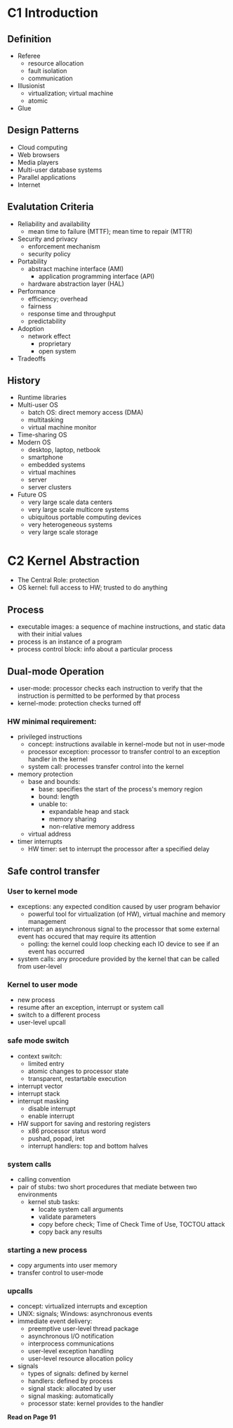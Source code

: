 # C1 Introduction
## Definition
- Referee
  - resource allocation
  - fault isolation
  - communication
- Illusionist
  - virtualization; virtual machine
  - atomic
- Glue

## Design Patterns
  - Cloud computing
  - Web browsers
  - Media players
  - Multi-user database systems
  - Parallel applications
  - Internet

## Evalutation Criteria
- Reliability and availability
  - mean time to failure (MTTF); mean time to repair (MTTR)
- Security and privacy
  - enforcement mechanism
  - security policy
- Portability
  - abstract machine interface (AMI)
    - application programming interface (API)
  - hardware abstraction layer (HAL)
- Performance
  - efficiency; overhead
  - fairness
  - response time and throughput
  - predictability
- Adoption
  - network effect
    - proprietary
    - open system
- Tradeoffs

## History
  - Runtime libraries
  - Multi-user OS
    - batch OS: direct memory access (DMA)
    - multitasking
    - virtual machine monitor
  - Time-sharing OS
  - Modern OS
    - desktop, laptop, netbook
    - smartphone
    - embedded systems
    - virtual machines
    - server
    - server clusters
  - Future OS
    - very large scale data centers
    - very large scale multicore systems
    - ubiquitous portable computing devices
    - very heterogeneous systems
    - very large scale storage

# C2 Kernel Abstraction
- The Central Role: protection
- OS kernel: full access to HW; trusted to do anything

## Process
- executable images: a sequence of machine instructions, and static data with their initial values
- process is an instance of a program
- process control block: info about a particular process

## Dual-mode Operation
- user-mode: processor checks each instruction to verify that the instruction is permitted to be performed by that process
- kernel-mode: protection checks turned off

### HW minimal requirement:
- privileged instructions
  - concept: instructions available in kernel-mode but not in user-mode
  - processor exception: processor to transfer control to an exception handler in the kernel
  - system call: processes transfer control into the kernel
- memory protection
  - base and bounds:
    - base: specifies the start of the process's memory region
    - bound: length
    - unable to:
      - expandable heap and stack
      - memory sharing
      - non-relative memory address
  - virtual address
- timer interrupts
  - HW timer: set to interrupt the processor after a specified delay

## Safe control transfer
### User to kernel mode
- exceptions: any expected condition caused by user program behavior
  - powerful tool for virtualization (of HW), virtual machine and memory management
- interrupt: an asynchronous signal to the processor that some external event has occured that may require its attention
  - polling: the kernel could loop checking each IO device to see if an event has occurred
- system calls: any procedure provided by the kernel that can be called from user-level

### Kernel to user mode
- new process
- resume after an exception, interrupt or system call
- switch to a different process
- user-level upcall

### safe mode switch
- context switch:
  - limited entry
  - atomic changes to processor state
  - transparent, restartable execution
- interrupt vector
- interrupt stack
- interrupt masking
  - disable interrupt
  - enable interrupt
- HW support for saving and restoring registers
  - x86 processor status word
  - pushad, popad, iret
  - interrupt handlers: top and bottom halves

### system calls
- calling convention
- pair of stubs: two short procedures that mediate between two environments
  - kernel stub tasks:
    - locate system call arguments
    - validate parameters
    - copy before check; Time of Check Time of Use, TOCTOU attack
    - copy back any results
    
### starting a new process
- copy arguments into user memory
- transfer control to user-mode

### upcalls
- concept: virtualized interrupts and exception
- UNIX: signals; Windows: asynchronous events
- immediate event delivery:
  - preemptive user-level thread package
  - asynchronous I/O notification
  - interprocess communications
  - user-level exception handling
  - user-level resource allocation policy
- signals
  - types of signals: defined by kernel
  - handlers: defined by process
  - signal stack: allocated by user
  - signal masking: automatically
  - processor state: kernel provides to the handler
  
**Read on Page 91**
